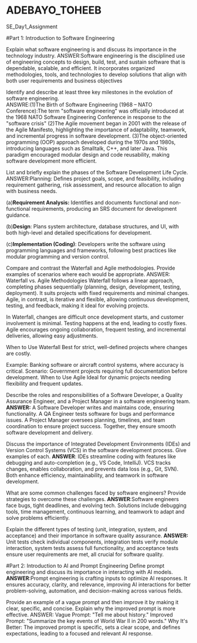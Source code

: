 # ADEBAYO_TOHEEB
SE_Day1_Assignment

#Part 1: Introduction to Software Engineering

Explain what software engineering is and discuss its importance in the technology industry. 
ANSWER:Software engineering is the disciplined use of engineering concepts to design, build, test, and sustain software that is dependable, scalable, and efficient. It incorporates organized methodologies, tools, and technologies to develop solutions that align with both user requirements and business objectives

Identify and describe at least three key milestones in the evolution of software engineering.  
ANSWRE:(1)The Birth of Software Engineering (1968 – NATO Conference):The term "software engineering" was officially introduced at the 1968 NATO Software Engineering Conference in response to the "software crisis"
(2)The Agile movement began in 2001 with the release of the Agile Manifesto, highlighting the importance of adaptability, teamwork, and incremental progress in software development.
(3)The object-oriented programming (OOP) approach developed during the 1970s and 1980s, introducing languages such as Smalltalk, C++, and later Java. This paradigm encouraged modular design and code reusability, making software development more efficient.


List and briefly explain the phases of the Software Development Life Cycle.
ANSWER:Planning: Defines project goals, scope, and feasibility, including requirement gathering, risk assessment, and resource allocation to align with business needs.

(a)**Requirement Analysis:** Identifies and documents functional and non-functional requirements, producing an SRS document for development guidance.

(b)**Design**: Plans system architecture, database structures, and UI, with both high-level and detailed specifications for development.

(c)**Implementation (Coding)**: Developers write the software using programming languages and frameworks, following best practices like modular programming and version control.


Compare and contrast the Waterfall and Agile methodologies. Provide examples of scenarios where each would be appropriate.
ANSWER:
Waterfall vs. Agile Methodologies
Waterfall follows a linear approach, completing phases sequentially (planning, design, development, testing, deployment). It suits projects with fixed requirements and minimal changes. Agile, in contrast, is iterative and flexible, allowing continuous development, testing, and feedback, making it ideal for evolving projects.

In Waterfall, changes are difficult once development starts, and customer involvement is minimal. Testing happens at the end, leading to costly fixes. Agile encourages ongoing collaboration, frequent testing, and incremental deliveries, allowing easy adjustments.

When to Use Waterfall
Best for strict, well-defined projects where changes are costly.

Example: Banking software or aircraft control systems, where accuracy is critical.
Scenario: Government projects requiring full documentation before development.
When to Use Agile
Ideal for dynamic projects needing flexibility and frequent updates.


Describe the roles and responsibilities of a Software Developer, a Quality Assurance Engineer, and a Project Manager in a software engineering team.
**ANSWER:** A Software Developer writes and maintains code, ensuring functionality. A QA Engineer tests software for bugs and performance issues. A Project Manager oversees planning, timelines, and team coordination to ensure project success. Together, they ensure smooth software development and delivery.


Discuss the importance of Integrated Development Environments (IDEs) and Version Control Systems (VCS) in the software development process. Give examples of each.
**ANSWER**:
IDEs streamline coding with features like debugging and auto-completion (e.g., VS Code, IntelliJ). VCS tracks changes, enables collaboration, and prevents data loss (e.g., Git, SVN). Both enhance efficiency, maintainability, and teamwork in software development.


What are some common challenges faced by software engineers? Provide strategies to overcome these challenges.
**ANSWER**:Software engineers face bugs, tight deadlines, and evolving tech. Solutions include debugging tools, time management, continuous learning, and teamwork to adapt and solve problems efficiently.


Explain the different types of testing (unit, integration, system, and acceptance) and their importance in software quality assurance.
**ANSWER:** Unit tests check individual components, integration tests verify module interaction, system tests assess full functionality, and acceptance tests ensure user requirements are met, all crucial for software quality.


#Part 2: Introduction to AI and Prompt Engineering
Define prompt engineering and discuss its importance in interacting with AI models.
**ANSWER**:Prompt engineering is crafting inputs to optimize AI responses. It ensures accuracy, clarity, and relevance, improving AI interactions for better problem-solving, automation, and decision-making across various fields.


Provide an example of a vague prompt and then improve it by making it clear, specific, and concise. Explain why the improved prompt is more effective.
ANSWER:
Vague Prompt: "Tell me about history."
Improved Prompt: "Summarize the key events of World War II in 200 words."
Why It's Better: The improved prompt is specific, sets a clear scope, and defines expectations, leading to a focused and relevant AI response.

